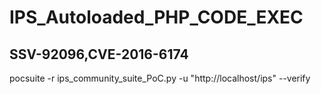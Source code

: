 # IPS_Autoloaded_PHP_CODE_EXEC
## SSV-92096,CVE-2016-6174
   pocsuite -r ips_community_suite_PoC.py -u "http://localhost/ips" --verify

